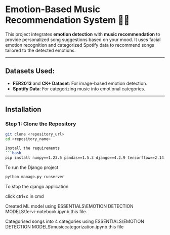 # Emotion-Based Music Recommendation System 🎵😊

This project integrates **emotion detection** with **music recommendation** to provide personalized song suggestions based on your mood. It uses facial emotion recognition and categorized Spotify data to recommend songs tailored to the detected emotions.

---

## Datasets Used:
- **FER2013** and **CK+ Dataset**: For image-based emotion detection.
- **Spotify Data**: For categorizing music into emotional categories.

---

## Installation

### Step 1: Clone the Repository
```bash
git clone <repository_url>
cd <repository_name>

Install the requirements
```bash
pip install numpy==1.23.5 pandas==1.5.3 django==4.2.9 tensorflow==2.14.0 opencv-python==4.7.0.72 keras==2.14.0
```
To run the Django project
```bash
python manage.py runserver
```
To stop the django application

click ctrl+c in cmd


Created ML model using ESSENTIALS\EMOTION DETECTION MODELS\fervi-notebook.ipynb this file.

Categorised songs into 4 categories using ESSENTIALS\EMOTION DETECTION MODELS\musiccategorization.ipynb this file





